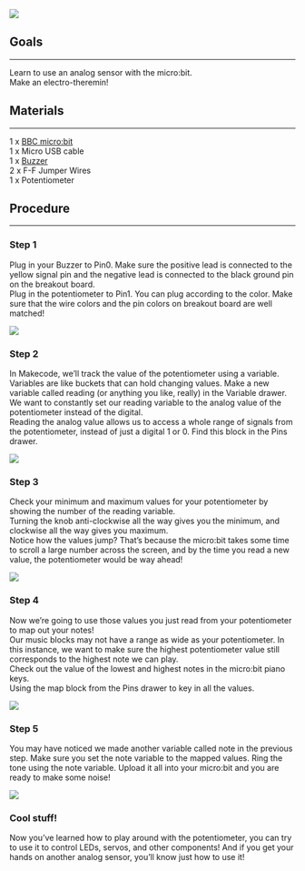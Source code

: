 

![](https://i.imgur.com/TJvoaaV.jpg)  

## Goals  
---
Learn to use an analog sensor with the micro:bit.  
Make an electro-theremin!  


## Materials  
---
1 x [BBC micro:bit](http://www.elecfreaks.com/estore/micro-bit-board.html)  
1 x Micro USB cable  
1 x [Buzzer](https://www.elecfreaks.com/estore/octopus-passive-buzzer-brick-obpb01.html)  
2 x F-F Jumper Wires  
1 x Potentiometer  
 
## Procedure      
---
### Step 1  
Plug in your Buzzer to Pin0. Make sure the positive lead is connected to the yellow signal pin and the negative lead is connected to the black ground pin on the breakout board.  
Plug in the potentiometer to Pin1. You can plug according to the color. Make sure that the wire colors and the pin colors on breakout board are well matched!  

![](https://i.imgur.com/PUPIRol.jpg)  

### Step 2  
In Makecode, we’ll track the value of the potentiometer using a variable. Variables are like buckets that can hold changing values.
Make a new variable called reading (or anything you like, really) in the Variable drawer.  
We want to constantly set our reading variable to the analog value of the potentiometer instead of the digital.  
Reading the analog value allows us to access a whole range of signals from the potentiometer, instead of just a digital 1 or 0. Find this block in the Pins drawer.  

![](https://i.imgur.com/DMXaJD9.png)  

### Step 3  
Check your minimum and maximum values for your potentiometer by showing the number of the reading variable.  
Turning the knob anti-clockwise all the way gives you the minimum, and clockwise all the way gives you maximum.  
Notice how the values jump? That’s because the micro:bit takes some time to scroll a large number across the screen, and by the time you read a new value, the potentiometer would be way ahead!   

![](https://i.imgur.com/eNZiQx8.png)  

### Step 4  
Now we’re going to use those values you just read from your potentiometer to map out your notes!  
Our music blocks may not have a range as wide as your potentiometer. In this instance, we want to make sure the highest potentiometer value still corresponds to the highest note we can play.  
Check out the value of the lowest and highest notes in the micro:bit piano keys.   
Using the map block from the Pins drawer to key in all the values.   

![](https://i.imgur.com/WF67giW.png)  

### Step 5  
You may have noticed we made another variable called note in the previous step. Make sure you set the note variable to the mapped values. Ring the tone using the note variable. Upload it all into your micro:bit and you are ready to make some noise!  

![](https://i.imgur.com/laFfa5r.jpg)  

### Cool stuff!  
Now you’ve learned how to play around with the potentiometer, you can try to use it to control LEDs, servos, and other components! And if you get your hands on another analog sensor, you’ll know just how to use it!  

